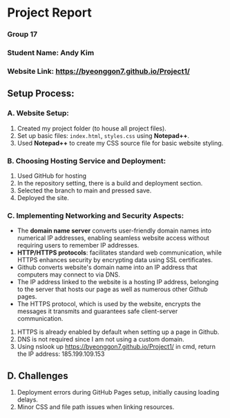 # __Project Report__

### __Group 17__
### __Student Name:__ Andy Kim   
### __Website Link:__ https://byeonggon7.github.io/Project1/

## __Setup Process:__

### __A. Website Setup:__
1. Created my project folder (to house all project files).
2. Set up basic files: `index.html`, `styles.css` using __Notepad++__.
3. Used __Notepad++__ to create my CSS source file for basic website styling.

### __B. Choosing Hosting Service and Deployment:__
1. Used GitHub for hosting
2. In the repository setting, there is a build and deployment section.
3. Selected the branch to main and pressed save.
4. Deployed the site.

### __C. Implementing Networking and Security Aspects:__
- The __domain name server__ converts user-friendly domain names into numerical IP addresses, enabling seamless website access without requiring users to remember IP addresses.
- __HTTP/HTTPS protocols__: facilitates standard web communication, while HTTPS enhances security by encrypting data using SSL certificates.
- Github converts website's domain name into an IP address that computers may connect to via DNS.
- The IP address linked to the website is a hosting IP address, belonging to the server that hosts our page as well as numerous other Github pages.
- The HTTPS protocol, which is used by the website, encrypts the messages it transmits and guarantees safe client-server communication.
1. HTTPS is already enabled by default when setting up a page in Github.
2. DNS is not required since I am not using a custom domain.
3. Using nslook up https://byeonggon7.github.io/Project1/ in cmd, return the IP address: 185.199.109.153

## __D. Challenges__
1. Deployment errors during GitHub Pages setup, initially causing loading delays.
2. Minor CSS and file path issues when linking resources.
